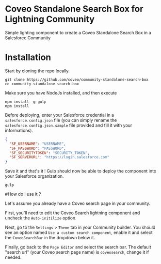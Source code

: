 # Coveo Standalone Search Box for Lightning Community
Simple lighting component to create a Coveo Standalone Search Box in a Salesforce Community

# Installation

Start by cloning the repo locally.

```
git clone https://github.com/coveo/community-standalone-search-box
cd community-standalone-search-box
```

Make sure you have NodeJs installed, and then execute 

```
npm install -g gulp
npm install
```

Before deploying, enter your Salesforce credential in a `salesforce.config.json` file (you can simply rename the `salesforce.config.json.sample` file provided and fill it with your informations).

```json
{
  "SF_USERNAME": "USERNAME",
  "SF_PASSWORD": "PASSWORD",
  "SF_SECURITYTOKEN": "SECURITY_TOKEN",
  "SF_SERVERURL": "https://login.salesforce.com"
}
```

Save it and that's it ! Gulp should now be able to deploy the component into your Salesforce organization.

```
gulp
```

#How do I use it ?

Let's assume you already have a Coveo search page in your community.

First, you'll need to edit the Coveo Search lightning component and uncheck the `Auto-initilize` option.

Next, go to the `Settings` > `Theme` tab in your Community builder.
You should see an option named `Use a custom search component`, enable it and select the `CoveoSearchBar` in the dropdown below it.

Finally, go back to the `Page Editor` and select the search bar.
The default "search url" (your Coveo search page name) is `coveosearch`, change it if needed.

